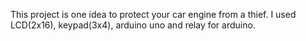 This project is one idea to protect your car engine from a thief.
I used LCD(2x16), keypad(3x4), arduino uno and relay for arduino.
